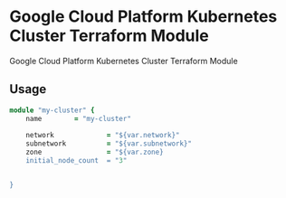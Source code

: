 # Google Cloud Platform Kubernetes Cluster Terraform Module
Google Cloud Platform Kubernetes Cluster Terraform Module

## Usage

```ruby
module "my-cluster" {
    name        = "my-cluster"
    
    network             = "${var.network}"
    subnetwork          = "${var.subnetwork}"
    zone                = "${var.zone}
    initial_node_count  = "3"


}
```
